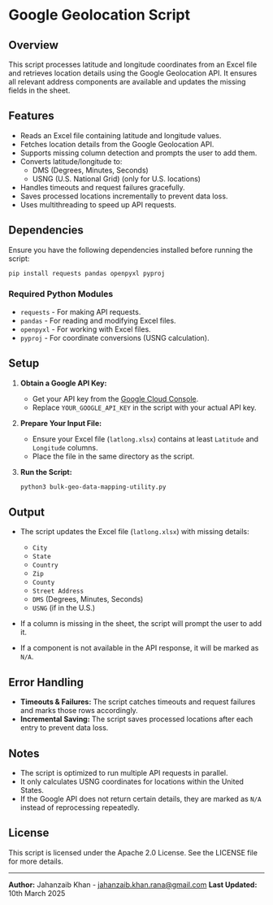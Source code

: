 # Google Geolocation Script

## Overview

This script processes latitude and longitude coordinates from an Excel file and retrieves location details using the Google Geolocation API. It ensures all relevant address components are available and updates the missing fields in the sheet.

## Features

- Reads an Excel file containing latitude and longitude values.
- Fetches location details from the Google Geolocation API.
- Supports missing column detection and prompts the user to add them.
- Converts latitude/longitude to:
  - DMS (Degrees, Minutes, Seconds)
  - USNG (U.S. National Grid) (only for U.S. locations)
- Handles timeouts and request failures gracefully.
- Saves processed locations incrementally to prevent data loss.
- Uses multithreading to speed up API requests.

## Dependencies

Ensure you have the following dependencies installed before running the script:

```sh
pip install requests pandas openpyxl pyproj
```

### Required Python Modules

- `requests` - For making API requests.
- `pandas` - For reading and modifying Excel files.
- `openpyxl` - For working with Excel files.
- `pyproj` - For coordinate conversions (USNG calculation).

## Setup

1. **Obtain a Google API Key:**

   - Get your API key from the [Google Cloud Console](https://console.cloud.google.com/).
   - Replace `YOUR_GOOGLE_API_KEY` in the script with your actual API key.

2. **Prepare Your Input File:**

   - Ensure your Excel file (`latlong.xlsx`) contains at least `Latitude` and `Longitude` columns.
   - Place the file in the same directory as the script.

3. **Run the Script:**

   ```sh
   python3 bulk-geo-data-mapping-utility.py
   ```

## Output

- The script updates the Excel file (`latlong.xlsx`) with missing details:

  - `City`
  - `State`
  - `Country`
  - `Zip`
  - `County`
  - `Street Address`
  - `DMS` (Degrees, Minutes, Seconds)
  - `USNG` (if in the U.S.)

- If a column is missing in the sheet, the script will prompt the user to add it.

- If a component is not available in the API response, it will be marked as `N/A`.

## Error Handling

- **Timeouts & Failures:** The script catches timeouts and request failures and marks those rows accordingly.
- **Incremental Saving:** The script saves processed locations after each entry to prevent data loss.

## Notes

- The script is optimized to run multiple API requests in parallel.
- It only calculates USNG coordinates for locations within the United States.
- If the Google API does not return certain details, they are marked as `N/A` instead of reprocessing repeatedly.

## License

This script is licensed under the Apache 2.0 License. See the LICENSE file for more details.

---

**Author:** Jahanzaib Khan - jahanzaib.khan.rana@gmail.com
**Last Updated:** 10th March 2025

